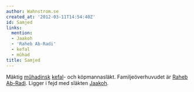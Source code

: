 ```yaml
---
author: Wahnstrom.se
created_at: '2012-03-11T14:54:40Z'
id: Samjed
links:
  mention:
  - Jaakoh
  - 'Raheb Ab-Radi'
  - kefal
  - mûhad
title: Samjed
---
```


Mäktig [mûhadinsk][] [kefal]- och köpmannasläkt. Familjeöverhuvudet är [Raheb Ab-Radi]. Ligger i
fejd med släkten [Jaakoh].

  [mûhadinsk]: mûhad
  [kefal]: kefal
  [Raheb Ab-Radi]: Raheb_Ab-Radi
  [Jaakoh]: Jaakoh